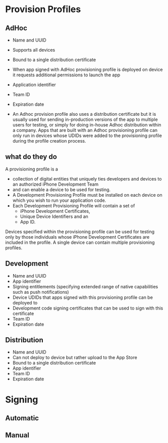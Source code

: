 # Provision Profiles

## AdHoc
* Name and UUID
* Supports all devices
* Bound to a single distribution certificate
* When app signed with AdHoc provisioning profile is deployed on device it requests additional permissions to launch the app
* Application identifier
* Team ID
* Expiration date

* An Adhoc provision profile also uses a distribution certificate but it is
usually used for sending in-production versions of the app to multiple users for
testing, or simply for doing in-house Adhoc distribution within a company. Apps
that are built with an Adhoc provisioning profile can only run in devices whose
UDIDs were added to the provisioning profile during the profile creation
process.

## what do they do
A provisioning profile is a
* collection of digital entities that uniquely ties developers and devices to an authorized iPhone Development Team
* and can enable a device to be used for testing.
* A Development Provisioning Profile must be installed on each device on which you wish to run your application code.
* Each Development Provisioning Profile will contain a set of
  * iPhone Development Certificates,
  * Unique Device Identifiers and an
  * App ID.

Devices specified within
the provisioning profile can be used for testing only by those individuals whose
iPhone Development Certificates are included in the profile. A single device can
contain multiple provisioning profiles.

## Development
* Name and UUID
* App identifier
* Signing entitlements (specifying extended range of native capabilities such as push notifications)
* Device UDIDs that apps signed with this provisioning profile can be deployed to
* Development code signing certificates that can be used to sign with this certificate
* Team ID
* Expiration date

## Distribution
* Name and UUID
* Can not deploy to device but rather upload to the App Store
* Bound to a single distribution certificate
* App identifier
* Team ID
* Expiration date

# Signing

## Automatic

## Manual
